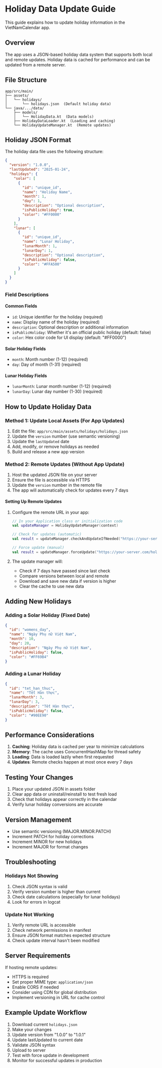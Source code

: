 # Holiday Data Update Guide

This guide explains how to update holiday information in the VietNamCalendar app.

## Overview

The app uses a JSON-based holiday data system that supports both local and remote updates. Holiday data is cached for performance and can be updated from a remote server.

## File Structure

```
app/src/main/
├── assets/
│   └── holidays/
│       └── holidays.json  (Default holiday data)
└── java/.../data/
    ├── models/
    │   └── HolidayData.kt  (Data models)
    ├── HolidayDataLoader.kt  (Loading and caching)
    └── HolidayUpdateManager.kt  (Remote updates)
```

## Holiday JSON Format

The holiday data file uses the following structure:

```json
{
  "version": "1.0.0",
  "lastUpdated": "2025-01-24",
  "holidays": {
    "solar": [
      {
        "id": "unique_id",
        "name": "Holiday Name",
        "month": 1,
        "day": 1,
        "description": "Optional description",
        "isPublicHoliday": true,
        "color": "#FF0000"
      }
    ],
    "lunar": [
      {
        "id": "unique_id",
        "name": "Lunar Holiday",
        "lunarMonth": 1,
        "lunarDay": 1,
        "description": "Optional description",
        "isPublicHoliday": false,
        "color": "#FFA500"
      }
    ]
  }
}
```

### Field Descriptions

#### Common Fields
- `id`: Unique identifier for the holiday (required)
- `name`: Display name of the holiday (required)
- `description`: Optional description or additional information
- `isPublicHoliday`: Whether it's an official public holiday (default: false)
- `color`: Hex color code for UI display (default: "#FF0000")

#### Solar Holiday Fields
- `month`: Month number (1-12) (required)
- `day`: Day of month (1-31) (required)

#### Lunar Holiday Fields
- `lunarMonth`: Lunar month number (1-12) (required)
- `lunarDay`: Lunar day number (1-30) (required)

## How to Update Holiday Data

### Method 1: Update Local Assets (For App Updates)

1. Edit the file: `app/src/main/assets/holidays/holidays.json`
2. Update the `version` number (use semantic versioning)
3. Update the `lastUpdated` date
4. Add, modify, or remove holidays as needed
5. Build and release a new app version

### Method 2: Remote Updates (Without App Update)

1. Host the updated JSON file on your server
2. Ensure the file is accessible via HTTPS
3. Update the `version` number in the remote file
4. The app will automatically check for updates every 7 days

#### Setting Up Remote Updates

1. Configure the remote URL in your app:
   ```kotlin
   // In your Application class or initialization code
   val updateManager = HolidayUpdateManager(context)
   
   // Check for updates (automatic)
   val result = updateManager.checkAndUpdateIfNeeded("https://your-server.com/holidays.json")
   
   // Force update (manual)
   val result = updateManager.forceUpdate("https://your-server.com/holidays.json")
   ```

2. The update manager will:
   - Check if 7 days have passed since last check
   - Compare versions between local and remote
   - Download and save new data if version is higher
   - Clear the cache to use new data

## Adding New Holidays

### Adding a Solar Holiday (Fixed Date)

```json
{
  "id": "womens_day",
  "name": "Ngày Phụ nữ Việt Nam",
  "month": 10,
  "day": 20,
  "description": "Ngày Phụ nữ Việt Nam",
  "isPublicHoliday": false,
  "color": "#FF69B4"
}
```

### Adding a Lunar Holiday

```json
{
  "id": "tet_han_thuc",
  "name": "Tết Hàn thực",
  "lunarMonth": 3,
  "lunarDay": 3,
  "description": "Tết Hàn thực",
  "isPublicHoliday": false,
  "color": "#90EE90"
}
```

## Performance Considerations

1. **Caching**: Holiday data is cached per year to minimize calculations
2. **Memory**: The cache uses ConcurrentHashMap for thread safety
3. **Loading**: Data is loaded lazily when first requested
4. **Updates**: Remote checks happen at most once every 7 days

## Testing Your Changes

1. Place your updated JSON in assets folder
2. Clear app data or uninstall/reinstall to test fresh load
3. Check that holidays appear correctly in the calendar
4. Verify lunar holiday conversions are accurate

## Version Management

- Use semantic versioning (MAJOR.MINOR.PATCH)
- Increment PATCH for holiday corrections
- Increment MINOR for new holidays
- Increment MAJOR for format changes

## Troubleshooting

### Holidays Not Showing
1. Check JSON syntax is valid
2. Verify version number is higher than current
3. Check date calculations (especially for lunar holidays)
4. Look for errors in logcat

### Update Not Working
1. Verify remote URL is accessible
2. Check network permissions in manifest
3. Ensure JSON format matches expected structure
4. Check update interval hasn't been modified

## Server Requirements

If hosting remote updates:
- HTTPS is required
- Set proper MIME type: `application/json`
- Enable CORS if needed
- Consider using CDN for global distribution
- Implement versioning in URL for cache control

## Example Update Workflow

1. Download current `holidays.json`
2. Make your changes
3. Update version from "1.0.0" to "1.0.1"
4. Update lastUpdated to current date
5. Validate JSON syntax
6. Upload to server
7. Test with force update in development
8. Monitor for successful updates in production